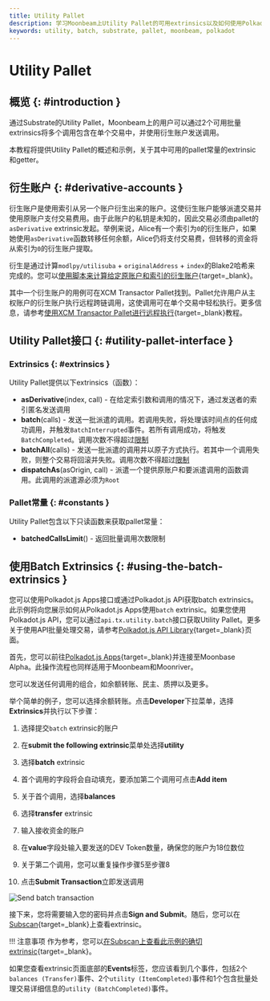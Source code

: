 ```yaml
---
title: Utility Pallet
description: 学习Moonbeam上Utility Pallet的可用extrinsics以及如何使用Polkadot.js Apps和Polkadot.js API与其交互。
keywords: utility, batch, substrate, pallet, moonbeam, polkadot
---
```


# Utility Pallet

## 概览 {: #introduction }

通过Substrate的Utility Pallet，Moonbeam上的用户可以通过2个可用批量extrinsics将多个调用包含在单个交易中，并使用衍生账户发送调用。

本教程将提供Utility Pallet的概述和示例，关于其中可用的pallet常量的extrinsic和getter。

## 衍生账户 {: #derivative-accounts }

衍生账户是使用索引从另一个账户衍生出来的账户。这使衍生账户能够派遣交易并使用原账户支付交易费用。由于此账户的私钥是未知的，因此交易必须由pallet的`asDerivative` extrinsic发起。举例来说，Alice有一个索引为`0`的衍生账户，如果她使用`asDerivative`函数转移任何余额，Alice仍将支付交易费，但转移的资金将从索引为`0`的衍生账户提取。

衍生是通过计算`modlpy/utilisuba` + `originalAddress` + `index`的Blake2哈希来完成的。您可以[使用脚本来计算给定原账户和索引的衍生账户](https://github.com/albertov19/PolkaTools/blob/main/calculateDerivedAddress.ts){target=_blank}。

其中一个衍生账户的用例可在XCM Transactor Pallet找到。Pallet允许用户从主权账户的衍生账户执行远程跨链调用，这使调用可在单个交易中轻松执行。更多信息，请参考[使用XCM Transactor Pallet进行远程执行](/builders/interoperability/xcm/remote-execution/substrate-calls/xcm-transactor-pallet/){target=_blank}教程。

## Utility Pallet接口 {: #utility-pallet-interface }

### Extrinsics {: #extrinsics }

Utility Pallet提供以下extrinsics（函数）：

- **asDerivative**(index, call) - 在给定索引数和调用的情况下，通过发送者的索引匿名发送调用
- **batch**(calls) - 发送一批派遣的调用。若调用失败，将处理该时间点的任何成功调用，并触发`BatchInterrupted`事件。若所有调用成功，将触发`BatchCompleted`。调用次数不得超过[限制](#constants)
- **batchAll**(calls) - 发送一批派遣的调用并以原子方式执行。若其中一个调用失败，则整个交易将回滚并失败。调用次数不得超过[限制](#constants)
- **dispatchAs**(asOrigin, call) - 派遣一个提供原账户和要派遣调用的函数调用。此调用的派遣源必须为`Root`

### Pallet常量 {: #constants }

Utility Pallet包含以下只读函数来获取pallet常量：

- **batchedCallsLimit**() - 返回批量调用次数限制

## 使用Batch Extrinsics  {: #using-the-batch-extrinsics }

您可以使用Polkadot.js Apps接口或通过Polkadot.js API获取batch extrinsics。此示例将向您展示如何从Polkadot.js Apps使用`batch` extrinsic。如果您使用Polkadot.js API，您可以通过`api.tx.utility.batch`接口获取Utility Pallet。更多关于使用API批量处理交易，请参考[Polkadot.js API Library](/builders/build/substrate-api/polkadot-js-api/#batching-transactions){target=_blank}页面。

首先，您可以前往[Polkadot.js Apps](https://polkadot.js.org/apps/?rpc=wss://wss.api.moonbase.moonbeam.network#/extrinsics){target=_blank}并连接至Moonbase Alpha。此操作流程也同样适用于Moonbeam和Moonriver。

您可以发送任何调用的组合，如余额转账、民主、质押以及更多。

举个简单的例子，您可以选择余额转账。点击**Developer**下拉菜单，选择**Extrinsics**并执行以下步骤：

1. 选择提交`batch` extrinsic的账户

2. 在**submit the following extrinsic**菜单处选择**utility**

3. 选择**batch** extrinsic

4. 首个调用的字段将会自动填充，要添加第二个调用可点击**Add item**

5. 关于首个调用，选择**balances**

6. 选择**transfer** extrinsic

7. 输入接收资金的账户

8. 在**value**字段处输入要发送的DEV Token数量，确保您的账户为18位数位

9. 关于第二个调用，您可以重复操作步骤5至步骤8

10. 点击**Submit Transaction**立即发送调用

![Send batch transaction](/images/builders/pallets-precompiles/pallets/utility/utility-1.png)

接下来，您将需要输入您的密码并点击**Sign and Submit**。随后，您可以在[Subscan](https://moonbase.subscan.io/){target=_blank}上查看extrinsic。

!!! 注意事项
    作为参考，您可以[在Subscan上查看此示例的确切extrinsic](https://moonbase.subscan.io/extrinsic/2561364-6){target=_blank}。

如果您查看extrinsic页面底部的**Events**标签，您应该看到几个事件，包括2个`balances (Transfer)`事件、2个`utility (ItemCompleted)`事件和1个包含批量处理交易详细信息的`utility (BatchCompleted)`事件。
